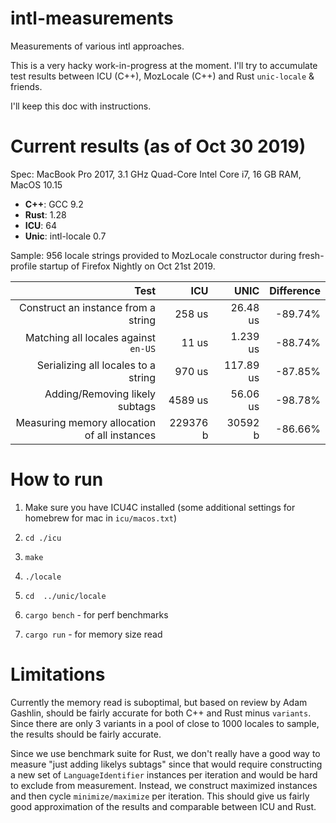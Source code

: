 # intl-measurements
Measurements of various intl approaches.

This is a very hacky work-in-progress at the moment. I'll try to accumulate test results between ICU (C++), MozLocale (C++) and Rust `unic-locale` & friends.

I'll keep this doc with instructions.

# Current results (as of Oct 30 2019)

Spec: MacBook Pro 2017, 3.1 GHz Quad-Core Intel Core i7, 16 GB RAM, MacOS 10.15

* **C++**: GCC 9.2
* **Rust**: 1.28
* **ICU**: 64
* **Unic**: intl-locale 0.7

Sample: 956 locale strings provided to MozLocale constructor during fresh-profile startup of Firefox Nightly on Oct 21st 2019.


|                    Test                      |   ICU     |    UNIC   |  Difference |
| -------------------------------------------: | --------: | --------: | ----------: |
| Construct an instance from a string          |    258 us |  26.48 us |     -89.74% |
| Matching all locales against `en-US`         |     11 us |  1.239 us |     -88.74% |
| Serializing all locales to a string          |    970 us | 117.89 us |     -87.85% |
| Adding/Removing likely subtags               |   4589 us |  56.06 us |     -98.78% |
| Measuring memory allocation of all instances |  229376 b |   30592 b |     -86.66% |


# How to run

1) Make sure you have ICU4C installed (some additional settings for homebrew for mac in `icu/macos.txt`)
2) `cd ./icu`
3) `make`
4) `./locale`

5) `cd  ../unic/locale`
6) `cargo bench`  - for perf benchmarks
7) `cargo run` - for memory size read

# Limitations

Currently the memory read is suboptimal, but based on review by Adam Gashlin, should be fairly accurate for both C++ and Rust minus `variants`. Since there are only 3 variants in a pool of close to 1000 locales to sample, the results should be fairly accurate.

Since we use benchmark suite for Rust, we don't really have a good way to measure "just adding likelys subtags" since that would require constructing a new set of `LanguageIdentifier` instances per iteration and would be hard to exclude from measurement.
Instead, we construct maximized instances and then cycle `minimize/maximize` per iteration. This should give us fairly good approximation of the results and comparable between ICU and Rust.

